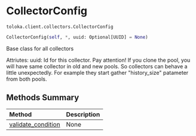 # CollectorConfig
`toloka.client.collectors.CollectorConfig`

```python
CollectorConfig(self, *, uuid: Optional[UUID] = None)
```

Base class for all collectors


Attriutes:
    uuid: Id for this collector. Pay attention! If you clone the pool, you will have same collector in old and new pools.
        So collectors can behave a little unexpectedly. For example they start gather "history_size" patameter
        from both pools.

## Methods Summary

| Method | Description |
| :------| :-----------|
[validate_condition](toloka.client.collectors.CollectorConfig.validate_condition.md)| None
